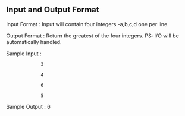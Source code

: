 ## Input and Output Format 

Input Format  :  Input will contain four integers -a,b,c,d  one per line.

Output Format :  Return the greatest of the four integers.
                 PS: I/O will be automatically handled.
                 
Sample Input  : 

                 3

                 4

                 6

                 5

                 
Sample Output :  6                 
                
